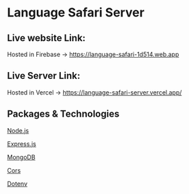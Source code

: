 # Language Safari Server

## Live website Link:

Hosted in Firebase -> https://language-safari-1d514.web.app

## Live Server Link:

Hosted in Vercel -> https://language-safari-server.vercel.app/

## Packages & Technologies

[Node.js](https://nodejs.org/en)

[Express.js](https://expressjs.com)

[MongoDB](https://www.mongodb.com/atlas/database)

[Cors](https://www.npmjs.com/package/cors)

[Dotenv](https://www.npmjs.com/package/dotenv)
